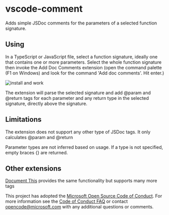 # vscode-comment
Adds simple JSDoc comments for the parameters of a selected function signature.

## Using
In a TypeScript or JavaScript file, select a function signature, ideally one that contains one or more parameters. Select the whole function signature then invoke the Add Doc Comments extension (open the command palette (F1 on Windows) and look for the command 'Add doc comments'. Hit enter.)

![install and work](images/addDocComments.gif)


The extension will parse the selected signature and add @param and @return tags for each parameter and any return type in the selected signature, directly above the signature.

## Limitations
The extension does not support any other type of JSDoc tags. It only calculates @param and @return

Parameter types are not inferred based on usage. If a type is not specified, empty braces {} are returned.

## Other extensions
[Document This](https://marketplace.visualstudio.com/items?itemName=joelday.docthis) provides the same functionality but supports many more tags

This project has adopted the [Microsoft Open Source Code of Conduct](https://opensource.microsoft.com/codeofconduct/). For more information see the [Code of Conduct FAQ](https://opensource.microsoft.com/codeofconduct/faq/) or contact [opencode@microsoft.com](mailto:opencode@microsoft.com) with any additional questions or comments.
